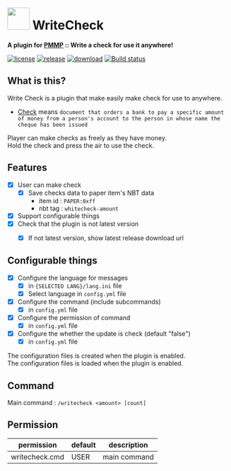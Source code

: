 # <img src="https://rawgit.com/PresentKim/SVG-files/master/plugin-icons/writecheck.svg" height="50" width="50"> WriteCheck  
__A plugin for [PMMP](https://pmmp.io) :: Write a check for use it anywhere!__  
  
[![license](https://img.shields.io/github/license/organization/WriteCheck-PMMP.svg?label=License)](LICENSE)
[![release](https://img.shields.io/github/release/organization/WriteCheck-PMMP.svg?label=Release)](../../releases/latest)
[![download](https://img.shields.io/github/downloads/organization/WriteCheck-PMMP/total.svg?label=Download)](../../releases/latest)
[![Build status](https://ci.appveyor.com/api/projects/status/xd18ryl4li9rc11m/branch/master?svg=true)](https://ci.appveyor.com/project/PresentKim/writecheck-pmmp/branch/master)
  
## What is this?   
Write Check is a plugin that make easily make check for use to anywhere.  
- [Check](https://en.wikipedia.org/wiki/Cheque) means `document that orders a bank to pay a specific amount of money from a person's account to the person in whose name the cheque has been issued`  
  
Player can make checks as freely as they have money.  
Hold the check and press the air to use the check.  
  
  
## Features  
- [x] User can make check  
  - [x] Save checks data to paper item's NBT data   
    - item id : `PAPER:0xff`  
    - nbt tag : `whitecheck-amount`  
- [x] Support configurable things  
- [x] Check that the plugin is not latest version  
  - [x] If not latest version, show latest release download url  
  
  
## Configurable things  
- [x] Configure the language for messages  
  - [x] in `{SELECTED LANG}/lang.ini` file  
  - [x] Select language in `config.yml` file  
- [x] Configure the command (include subcommands)  
  - [x] in `config.yml` file  
- [x] Configure the permission of command  
  - [x] in `config.yml` file  
- [x] Configure the whether the update is check (default "false")
  - [x] in `config.yml` file  
  
The configuration files is created when the plugin is enabled.  
The configuration files is loaded  when the plugin is enabled.  
  
  
## Command  
Main command : `/writecheck <amount> [count]`  
  
  
## Permission  
| permission            | default | description       |  
| --------------------- | ------- | ----------------- |  
| writecheck.cmd        | USER    | main command      |  
